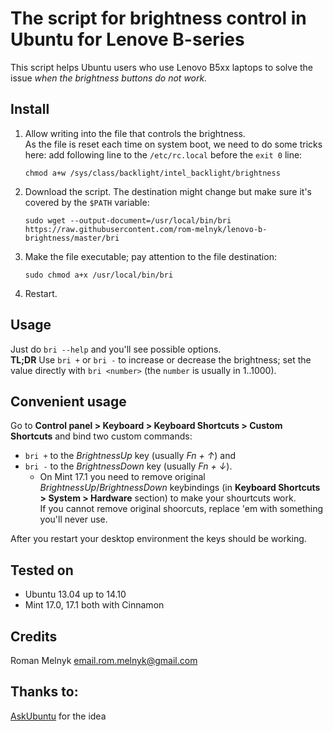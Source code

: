 # The script for brightness control in Ubuntu for Lenove B-series
This script helps Ubuntu users who use Lenovo B5xx laptops to solve the issue _when the brightness buttons do not work._

## Install
1. Allow writing into the file that controls the brightness.  
   As the file is reset each time on system boot, we need to do some tricks here:
   add following line to the `/etc/rc.local` before the `exit 0` line:  
   ```
   chmod a+w /sys/class/backlight/intel_backlight/brightness
   ```
2. Download the script. The destination might change but make sure it's covered by the `$PATH` variable:  
   ```
   sudo wget --output-document=/usr/local/bin/bri https://raw.githubusercontent.com/rom-melnyk/lenovo-b-brightness/master/bri
   ```
3. Make the file executable; pay attention to the file destination:  
   ```
   sudo chmod a+x /usr/local/bin/bri
   ```
4. Restart.

## Usage
Just do `bri --help` and you'll see possible options.  
**TL;DR**
Use `bri +` or `bri -` to increase or decrease the brightness; set the value directly with `bri <number>` (the `number` is usually in 1..1000).

## Convenient usage
Go to **Control panel > Keyboard > Keyboard Shortcuts > Custom Shortcuts** and bind two custom commands:
* `bri +` to the _BrightnessUp_ key (usually _Fn + &uarr;_) and
* `bri -` to the _BrightnessDown_ key (usually _Fn + &darr;_).
  * On Mint 17.1 you need to remove original _BrightnessUp_/_BrightnessDown_ keybindings (in **Keyboard Shortcuts > System > Hardware** section) to make your shourtcuts work.  
   If you cannot remove original shoorcuts, replace 'em with something you'll never use.

After you restart your desktop environment the keys should be working.

## Tested on
* Ubuntu 13.04 up to 14.10
* Mint 17.0, 17.1 both with Cinnamon

## Credits
Roman Melnyk <email.rom.melnyk@gmail.com>

## Thanks to:
[AskUbuntu](http://askubuntu.com/) for the idea
